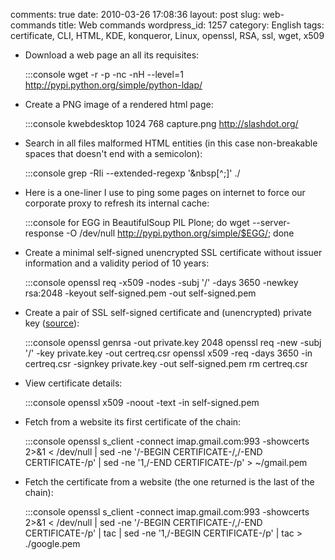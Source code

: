 comments: true
date: 2010-03-26 17:08:36
layout: post
slug: web-commands
title: Web commands
wordpress_id: 1257
category: English
tags: certificate, CLI, HTML, KDE, konqueror, Linux, openssl, RSA, ssl, wget, x509




  * Download a web page an all its requisites:

    
    :::console
    wget -r -p -nc -nH --level=1 http://pypi.python.org/simple/python-ldap/
    






  * Create a PNG image of a rendered html page:

    
    :::console
    kwebdesktop 1024 768 capture.png http://slashdot.org/
    






  * Search in all files malformed HTML entities (in this case non-breakable spaces that doesn't end with a semicolon):

    
    :::console
    grep -RIi --extended-regexp '&nbsp[^;]' ./
    






  * Here is a one-liner I use to ping some pages on internet to force our corporate proxy to refresh its internal cache:

    
    :::console
    for EGG in BeautifulSoup PIL Plone; do wget --server-response -O /dev/null http://pypi.python.org/simple/$EGG/; done
    






  * Create a minimal self-signed unencrypted SSL certificate without issuer information and a validity period of 10 years:

    
    :::console
    openssl req -x509 -nodes -subj '/' -days 3650 -newkey rsa:2048 -keyout self-signed.pem -out self-signed.pem
    






  * Create a pair of SSL self-signed certificate and (unencrypted) private key ([source](http://devsec.org/info/ssl-cert.html)):

    
    :::console
    openssl genrsa -out private.key 2048
    openssl req -new -subj '/' -key private.key -out certreq.csr
    openssl x509 -req -days 3650 -in certreq.csr -signkey private.key -out self-signed.pem
    rm certreq.csr
    






  * View certificate details:

    
    :::console
    openssl x509 -noout -text -in self-signed.pem
    






  * Fetch from a website its first certificate of the chain:

    
    :::console
    openssl s_client -connect imap.gmail.com:993 -showcerts 2>&1 < /dev/null | sed -ne '/-BEGIN CERTIFICATE-/,/-END CERTIFICATE-/p' | sed -ne '1,/-END CERTIFICATE-/p' > ~/gmail.pem
    






  * Fetch the certificate from a website (the one returned is the last of the chain):

    
    :::console
    openssl s_client -connect imap.gmail.com:993 -showcerts 2>&1 < /dev/null | sed -ne '/-BEGIN CERTIFICATE-/,/-END CERTIFICATE-/p' | tac | sed -ne '1,/-BEGIN CERTIFICATE-/p' | tac > ./google.pem
    






